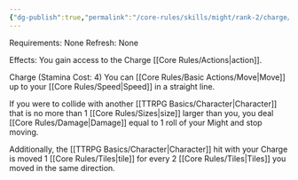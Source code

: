 ```yaml
---
{"dg-publish":true,"permalink":"/core-rules/skills/might/rank-2/charge/"}
---
```


Requirements: None
Refresh: None

Effects:
You gain access to the Charge [[Core Rules/Actions\|action]].

Charge (Stamina Cost: 4)
You can [[Core Rules/Basic Actions/Move\|Move]] up to your [[Core Rules/Speed\|Speed]] in a straight line. 

If you were to collide with another [[TTRPG Basics/Character\|Character]] that is no more than 1 [[Core Rules/Sizes\|size]] larger than you, you deal [[Core Rules/Damage\|Damage]] equal to 1 roll of your Might and stop moving. 

Additionally, the [[TTRPG Basics/Character\|Character]] hit with your Charge is moved 1 [[Core Rules/Tiles\|tile]] for every 2 [[Core Rules/Tiles\|Tiles]] you moved in the same direction.
